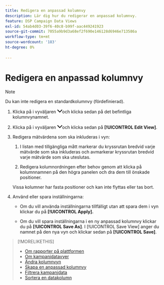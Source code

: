 ```yaml
---
title: Redigera en anpassad kolumnvy
description: Lär dig hur du redigerar en anpassad kolumnvy.
feature: DSP Campaign Data Views
exl-id: 54ab4d03-39f6-40c8-b99f-aac449241923
source-git-commit: 7055a9b9d3a68ef2f690e146128d6946e713586a
workflow-type: tm+mt
source-wordcount: '183'
ht-degree: 0%

---
```


# Redigera en anpassad kolumnvy

>[!NOTE]
>
>Du kan inte redigera en standardkolumnvy (fördefinierad).

1. Klicka på i vyväljaren ![nedpil](/help/dsp/assets/chevron-down.png)och klicka sedan på det befintliga kolumnvynamnet.

1. Klicka på i vyväljaren ![nedpil](/help/dsp/assets/chevron-down.png)och klicka sedan på **[!UICONTROL Edit View]**.

1. Redigera mätvärdena som ska inkluderas i vyn:

   1. I listan med tillgängliga mått markerar du kryssrutan bredvid varje mätvärde som ska inkluderas och avmarkerar kryssrutan bredvid varje mätvärde som ska uteslutas.

   1. Redigera kolumnordningen efter behov genom att klicka på kolumnnamnen på den högra panelen och dra dem till önskade positioner.

   Vissa kolumner har fasta positioner och kan inte flyttas eller tas bort.

1. Använd eller spara inställningarna:

   * Om du vill använda inställningarna tillfälligt utan att spara dem i vyn klickar du på **[!UICONTROL Apply].**

   * Om du vill spara inställningarna i en ny anpassad kolumnvy klickar du på **[!UICONTROL Save As]**. I [!UICONTROL Save View] anger du namnet på den nya vyn och klickar sedan på **[!UICONTROL Save]**.

>[!MORELIKETHIS]
>
>* [Om rapporter på plattformen](campaign-reports-about.md)
>* [Om kampanjdatavyer](campaign-data-views-about.md)
>* [Ändra kolumnvyn](column-view-change.md)
>* [Skapa en anpassad kolumnvy](column-view-create.md)
>* [Filtrera kampanjdata](campaign-data-filter.md)
>* [Sortera en datakolumn](campaign-data-sort.md)

